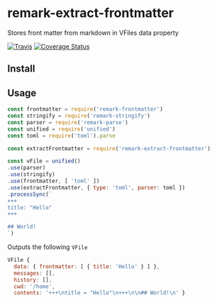 # remark-extract-frontmatter
Stores front matter from markdown in VFiles data property

[![Travis](https://img.shields.io/travis/mrzmmr/remark-extract-frontmatter.svg)](https://travis-ci.org/mrzmmr/remark-extract-frontmatter)
[![Coverage
Status](https://coveralls.io/repos/github/mrzmmr/remark-extract-frontmatter/badge.svg?branch=master)](https://coveralls.io/github/mrzmmr/remark-extract-frontmatter?branch=master)

## Install

## Usage

```js
const frontmatter = require('remark-frontmatter')
const stringify = require('remark-stringify')
const parser = require('remark-parse')
const unified = require('unified')
const toml = require('toml').parse

const extractFrontmatter = require('remark-extract-frontmatter')

const vFile = unified()
.use(parser)
.use(stringify)
.use(frontmatter, [ 'toml' ])
.use(extractFrontmatter, { type: 'toml', parser: toml })
.processSync(`
+++
title: "Hello"
+++

## World!
`)
```

Outputs the following `VFile`

```js
VFile {
  data: { frontmatter: [ { title: 'Hello' } ] },
  messages: [],
  history: [],
  cwd: '/home',
  contents: '+++\ntitle = "Hello"\n+++\n\n## World!\n' }
```
